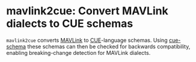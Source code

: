 # mavlink2cue: Convert MAVLink dialects to CUE schemas

`mavlink2cue` converts [MAVLink] to [CUE]-language schemas. Using [cue-schema] these schemas can then be checked for backwards compatibility, enabling breaking-change detection for MAVLink dialects.

[cue]: https://cuelang.org/
[cue-schema]: https://github.com/GrahamDennis/cue-schema
[mavlink]: https://mavlink.io/en/
